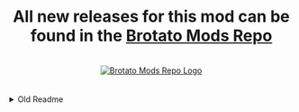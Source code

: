 

<div align="center">
<h1>
All new releases for this mod can be found in the <a href="https://github.com/BrotatoMods/Brotato-MultiRes">Brotato Mods Repo</a>
</h1>

<br />

<a href="https://github.com/BrotatoMods/Brotato-MultiRes">
  <img alt="Brotato Mods Repo Logo" src="https://avatars.githubusercontent.com/u/120222733?s=200&v=4" />
</a>

</div>

<br />
<br />

<details>
 <summary>Old Readme</summary>
 
# Multiple Resolutions Mod

[![Github All Releases](https://img.shields.io/github/downloads/KANAJetzt/brotato_mod_releases/total?color=%2310ad0e&style=flat-square)]()
[![Github Release Date](https://img.shields.io/github/release-date/KANAJetzt/brotato_mod_releases?style=flat-square)]()  
Tested with Game Version: 0.6.0.7
  
  <br />
  
  ↔ **Allows you to set 3 diffrent screen settings under the "general" settings tab.** ↔  
  
  Keeps everything else vanilla
  
  ## default
   
   Keeps the default 1080p 16:9 resolution
  
  
  ![20221109212741_1](https://user-images.githubusercontent.com/41547570/200939590-0e3374dc-2883-4aa7-be47-02837875b396.jpg)
  ![20221109212747_1](https://user-images.githubusercontent.com/41547570/200939594-28fb7a54-b006-4bec-b073-c81e15c3a537.jpg)

  ## expand
   
   Scales the width and the height to viewport - so you see more in all directions 👍
   
   
  ![20221109212528_1](https://user-images.githubusercontent.com/41547570/200939663-474c9193-f84e-45d4-a257-8c7d3a6676d0.jpg)
  ![20221109212635_1](https://user-images.githubusercontent.com/41547570/200939665-620673f6-c7ec-4d0e-98ed-0afb557e808c.jpg)

  ## expand width
   
   Scales only the width keeping the kind of zoomed in look and fell but lets you see more on the sides 🤝  
   <br />
   Potential Blackbars - if you don't have enough width.  
   2560 x 1440 -> black bars  
   3440 x 1440 -> no black bars  
   <br />
   
  ![20221109212353_1](https://user-images.githubusercontent.com/41547570/200939733-06890f22-91e3-43e4-90d5-adacd8bf7d92.jpg)
  ![20221109212442_1](https://user-images.githubusercontent.com/41547570/200939737-f2f87e41-25e2-44ea-8a8d-5a97b5a0923e.jpg)

*All required changes to the game files are documented here:*  
*[Notion Document](https://www.notion.so/kanajetzt/Edits-required-fbddd256a36c400f968f38a0ac6a21b0)*

</details>

